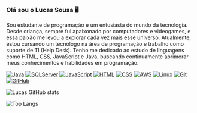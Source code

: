 ### Olá sou o Lucas Sousa 🖥️

Sou estudante de programação e um entusiasta do mundo da tecnologia. Desde criança, sempre fui apaixonado por computadores e videogames, e essa paixão me levou a explorar cada vez mais esse universo. Atualmente, estou cursando um tecnólogo na área de programação e trabalho como suporte de TI (Help Desk). Tenho me dedicado ao estudo de linguagens como HTML, CSS, JavaScript e Java, buscando continuamente aprimorar meus conhecimentos e habilidades em programação.

[![Java](https://badgen.net/badge/color/Java/red?label=)]()
[![SQLServer](https://badgen.net/badge/color/MS%20SQL%20Server/yellow?label=)]()
[![JavaScript](https://img.shields.io/badge/JavaScript-F7DF1E?style=for-the-badge&logo=javascript&logoColor=black)]()
[![HTML](https://img.shields.io/badge/HTML5-E34F26?style=for-the-badge&logo=html5&logoColor=white)]()
[![CSS](https://img.shields.io/badge/CSS3-1572B6?style=for-the-badge&logo=css3&logoColor=white)]()
[![AWS](https://img.shields.io/badge/Amazon_AWS-232F3E?style=for-the-badge&logo=amazon-aws&logoColor=white)]()
[![Linux](https://img.shields.io/badge/Linux-FCC624?style=for-the-badge&logo=linux&logoColor=black)]()
[![Git](https://img.shields.io/badge/GIT-E44C30?style=for-the-badge&logo=git&logoColor=white)]()
[![GitHub](https://img.shields.io/badge/GitHub-100000?style=for-the-badge&logo=github&logoColor=white)]()

![Lucas GitHub stats](https://github-readme-stats.vercel.app/api?username=Lucas-sousa-rocha&show_icons=true&theme=radical)

![Top Langs](https://github-readme-stats.vercel.app/api/top-langs/?username=Lucas-sousa-rocha&hide_progress=true)
